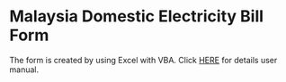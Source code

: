 # Malaysia Domestic Electricity Bill Form
The form is created by using Excel with VBA.
Click [HERE](https://github.com/yiliang0303/Malaysia-Domestic-Electricity-Bill-Form/blob/main/Documentation.pdf "User Manual") for details user manual.
